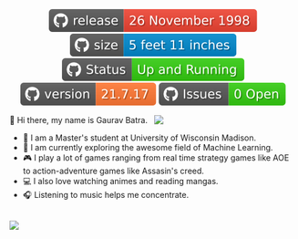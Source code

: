 <p align="center">
  <img src="https://raw.githubusercontent.com/batra98/batra98/master/badges/release.svg">
  <img src="https://raw.githubusercontent.com/batra98/batra98/master/badges/size.svg">
  <img src="https://raw.githubusercontent.com/batra98/batra98/master/badges/status.svg">
  <img src="https://raw.githubusercontent.com/batra98/batra98/master/badges/version.svg">
  <img src="https://raw.githubusercontent.com/batra98/batra98/master/badges/Issues.svg">
</p>

<img width="250" align="right" src="https://raw.githubusercontent.com/batra98/batra98/master/gif/work.gif">

:wave: Hi there, my name is Gaurav Batra. 
- :school: I am a Master's student at University of Wisconsin Madison.
- :book: I am currently exploring the awesome field of Machine Learning.
- :video_game: I play a lot of games ranging from real time strategy games like AOE to action-adventure games like Assasin's creed.
- :computer: I also love watching animes and reading mangas.
- :headphones: Listening to music helps me concentrate.

<br>
<img src="https://github-readme-stats.vercel.app/api?username=batra98&&show_icons=true&title_color=ffffff&icon_color=341C09&text_color=daf7dc&bg_color=236AB9">

